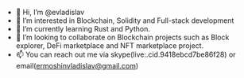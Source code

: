 - 👋 Hi, I’m @evladislav
- 👀 I’m interested in Blockchain, Solidity and Full-stack development
- 🌱 I’m currently learning Rust and Python.
- 💞️ I’m looking to collaborate on Blockchain projects such as Block explorer, DeFi marketplace and NFT marketplace project.
- 📫 You can reach out me via skype(live:.cid.9418ebcd7be86f28) or email(ermoshinvladislav@gmail.com)

<!---
evladislav/evladislav is a ✨ special ✨ repository because its `README.md` (this file) appears on your GitHub profile.
You can click the Preview link to take a look at your changes.
--->
